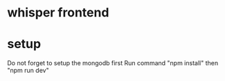 # whisper frontend

# setup <br>
Do not forget to setup the mongodb first
Run command "npm install" then "npm run dev"
